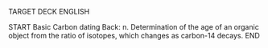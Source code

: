 TARGET DECK
ENGLISH

START
Basic
Carbon dating
Back: n. Determination of the age of an organic object from the ratio of isotopes, which changes as carbon-14 decays.
END
